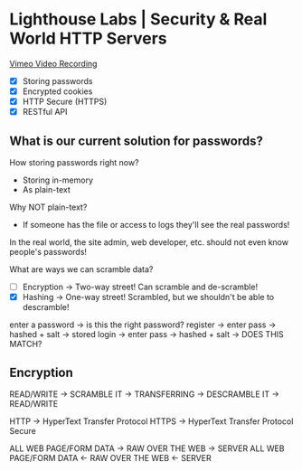 # Lighthouse Labs | Security & Real World HTTP Servers

[Vimeo Video Recording](https://vimeo.com/906498701/26494cfbd8?share=copy)

* [X] Storing passwords
* [X] Encrypted cookies
* [X] HTTP Secure (HTTPS)
* [X] RESTful API

## What is our current solution for passwords?

How storing passwords right now?

* Storing in-memory
* As plain-text

Why NOT plain-text?

* If someone has the file or access to logs they'll see the real passwords!

In the real world, the site admin, web developer, etc. should not even know people's passwords!

What are ways we can scramble data?

* [ ] Encryption -> Two-way street! Can scramble and de-scramble!
* [X] Hashing -> One-way street! Scrambled, but we shouldn't be able to descramble!

enter a password -> is this the right password?
register -> enter pass -> hashed + salt -> stored
login -> enter pass -> hashed + salt -> DOES THIS MATCH?

## Encryption

READ/WRITE -> SCRAMBLE IT -> TRANSFERRING -> DESCRAMBLE IT -> READ/WRITE

HTTP -> HyperText Transfer Protocol
HTTPS -> HyperText Transfer Protocol Secure

ALL WEB PAGE/FORM DATA -> RAW OVER THE WEB -> SERVER
ALL WEB PAGE/FORM DATA <- RAW OVER THE WEB <- SERVER